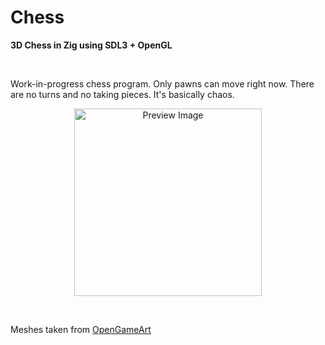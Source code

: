 # Chess

<b align="center">3D Chess in Zig using SDL3 + OpenGL</b>

<br>

Work-in-progress chess program. Only pawns can move right now. There are no turns and no taking pieces. It's basically chaos.

<p align="center">
    <img src="https://github.com/user-attachments/assets/30c4e158-d293-49c2-83b0-c48d3dece096" width=300 height=300 alt="Preview Image" />
</p>

<br>

Meshes taken from [OpenGameArt](https://opengameart.org/content/rough-chess-piece)
